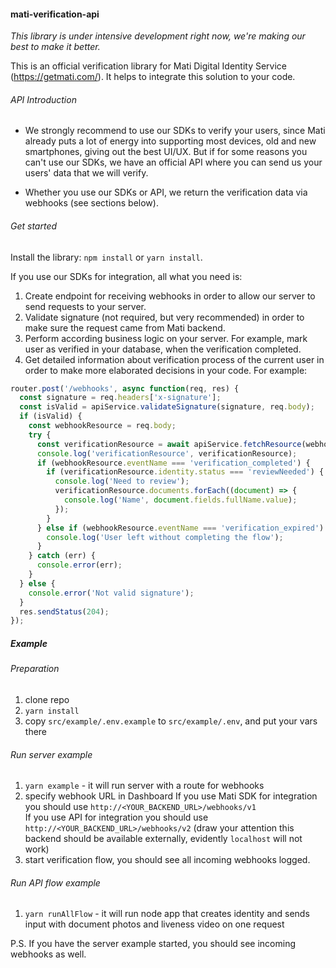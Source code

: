 #### mati-verification-api

*This library is under intensive development right now, we're making our best to make it better.*

This is an official verification library for Mati Digital Identity Service (https://getmati.com/).
It helps to integrate this solution to your code.

###### API Introduction

* We strongly recommend to use our SDKs to verify your users, since Mati already puts a lot of energy 
into supporting most devices, old and new smartphones, giving out the best UI/UX. But if for some 
reasons you can't use our SDKs, we have an official API where you can send us your users' data that 
we will verify.

* Whether you use our SDKs or API, we return the verification data via webhooks (see sections below).


###### Get started

Install the library:
`npm install` or `yarn install`.

If you use our SDKs for integration, all what you need is:
 1. Create endpoint for receiving webhooks in order to allow our server to send requests to your server. 
 2. Validate signature (not required, but very recommended) in order to make sure the request came from Mati 
 backend.
 3. Perform according business logic on your server. For example, mark user as verified in your database, 
 when the verification completed.   
 4. Get detailed information about verification process of the current user in order to make more elaborated decisions 
 in your code. 
For example:
```js
router.post('/webhooks', async function(req, res) {
  const signature = req.headers['x-signature'];
  const isValid = apiService.validateSignature(signature, req.body);
  if (isValid) {
    const webhookResource = req.body;
    try {
      const verificationResource = await apiService.fetchResource(webhookResource.resource);
      console.log('verificationResource', verificationResource);
      if (webhookResource.eventName === 'verification_completed') {
        if (verificationResource.identity.status === 'reviewNeeded') {
          console.log('Need to review');
          verificationResource.documents.forEach((document) => {
            console.log('Name', document.fields.fullName.value);
          });
        }
      } else if (webhookResource.eventName === 'verification_expired') {
        console.log('User left without completing the flow');
      }
    } catch (err) {
      console.error(err);
    }
  } else {
    console.error('Not valid signature');
  }
  res.sendStatus(204);
});
``` 

##### Example


###### Preparation

1. clone repo 
2. `yarn install`
3. copy `src/example/.env.example` to `src/example/.env`, and put your vars there



###### Run server example

1. `yarn example` - it will run server with a route for webhooks
2. specify webhook URL in Dashboard
    If you use Mati SDK for integration you should use `http://<YOUR_BACKEND_URL>/webhooks/v1`  
    If you use API for integration you should use `http://<YOUR_BACKEND_URL>/webhooks/v2`
    (draw your attention this backend should be available externally, evidently `localhost` will not work)
3. start verification flow, you should see all incoming webhooks logged.

###### Run API flow example
1. `yarn runAllFlow` - it will run node app that creates identity and sends input with document photos and liveness video on one request

P.S. If you have the server example started, you should see incoming webhooks as well.  
 
